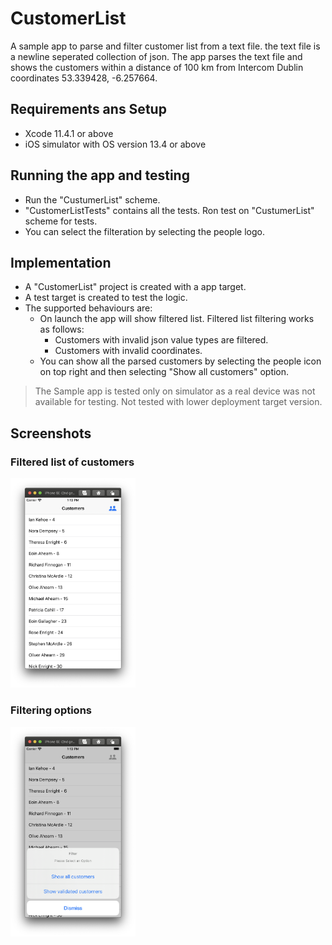 # CustomerList
A sample app to parse and filter customer list from a text file. the text file is a newline seperated collection of json. The app parses the text file and shows the customers within a distance of 100 km from Intercom Dublin coordinates 53.339428, -6.257664.

## Requirements ans Setup

* Xcode 11.4.1 or above
* iOS simulator with OS version 13.4 or above

## Running the app and testing

* Run the "CustumerList" scheme.
* "CustomerListTests" contains all the tests. Ron test on "CustumerList" scheme for tests.
* You can select the filteration by selecting the people logo.

## Implementation

* A "CustomerList" project is created with a app target.
* A test target is created to test the logic.
* The supported behaviours are:
    * On launch the app will show filtered list. Filtered list filtering works as follows:
        * Customers with invalid json value types are filtered.
        * Customers with invalid coordinates.
    * You can show all the parsed customers by selecting the people icon on top right and then selecting "Show all customers" option.

> The Sample app is tested only on simulator as a real device was not available for testing. Not tested with lower deployment target version.

## Screenshots

### Filtered list of customers
<img src="Images/filtered_customers.png" width="200">

### Filtering options
<img src="Images/filter_options.png" width="200">
